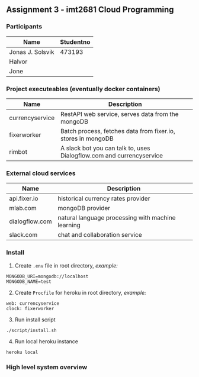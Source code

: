 ## Assignment 3 - imt2681 Cloud Programming

### Participants
| Name | Studentno |
|-----|----|
| Jonas J. Solsvik | 473193 |
| Halvor | |
| Jone | |


### Project executeables (eventually docker containers)
| Name | Description |
| -----| -----------|
| currencyservice | RestAPI web service, serves data from the mongoDB |
| fixerworker  | Batch process, fetches data from fixer.io, stores in mongoDB | 
| rimbot | A slack bot you can talk to, uses Dialogflow.com and currencyservice | 

### External cloud services
| Name | Description | 
| ----| ------- |
| api.fixer.io | historical currency rates provider | 
| mlab.com | mongoDB provider | 
| dialogflow.com | natural language processing with machine learning | 
| slack.com | chat and collaboration service


### Install

1. Create `.env` file in root directory, *example:*
```
MONGODB_URI=mongodb://localhost
MONGODB_NAME=test
```

2. Create `Procfile` for heroku in root directory, *example:*
```
web: currencyservice
clock: fixerworker
```

3. Run install script
```
./script/install.sh
```

4. Run local heroku instance
```
heroku local
```

### High level system overview





